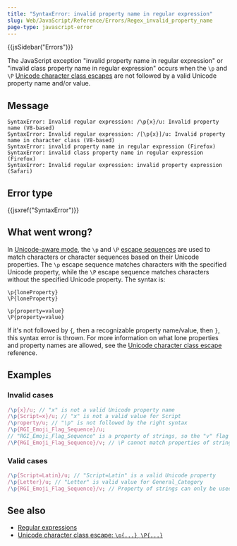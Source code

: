 ```yaml
---
title: "SyntaxError: invalid property name in regular expression"
slug: Web/JavaScript/Reference/Errors/Regex_invalid_property_name
page-type: javascript-error
---
```


{{jsSidebar("Errors")}}

The JavaScript exception "invalid property name in regular expression" or "invalid class property name in regular expression" occurs when the `\p` and `\P` [Unicode character class escapes](/Web/JavaScript/Reference/Regular_expressions/Unicode_character_class_escape) are not followed by a valid Unicode property name and/or value.

## Message

```plain
SyntaxError: Invalid regular expression: /\p{x}/u: Invalid property name (V8-based)
SyntaxError: Invalid regular expression: /[\p{x}]/u: Invalid property name in character class (V8-based)
SyntaxError: invalid property name in regular expression (Firefox)
SyntaxError: invalid class property name in regular expression (Firefox)
SyntaxError: Invalid regular expression: invalid property expression (Safari)
```

## Error type

{{jsxref("SyntaxError")}}

## What went wrong?

In [Unicode-aware mode](/Web/JavaScript/Reference/Global_Objects/RegExp/unicode#unicode-aware_mode), the `\p` and `\P` [escape sequences](/Web/JavaScript/Reference/Regular_expressions#escape_sequences) are used to match characters or character sequences based on their Unicode properties. The `\p` escape sequence matches characters with the specified Unicode property, while the `\P` escape sequence matches characters without the specified Unicode property. The syntax is:

```regex
\p{loneProperty}
\P{loneProperty}

\p{property=value}
\P{property=value}
```

If it's not followed by `{`, then a recognizable property name/value, then `}`, this syntax error is thrown. For more information on what lone properties and property names are allowed, see the [Unicode character class escape](/Web/JavaScript/Reference/Regular_expressions/Unicode_character_class_escape) reference.

## Examples

### Invalid cases

```js example-bad
/\p{x}/u; // "x" is not a valid Unicode property name
/\p{Script=x}/u; // "x" is not a valid value for Script
/\property/u; // "\p" is not followed by the right syntax
/\p{RGI_Emoji_Flag_Sequence}/u;
// "RGI_Emoji_Flag_Sequence" is a property of strings, so the "v" flag must be used
/\P{RGI_Emoji_Flag_Sequence}/v; // \P cannot match properties of strings
```

### Valid cases

```js example-good
/\p{Script=Latin}/u; // "Script=Latin" is a valid Unicode property
/\p{Letter}/u; // "Letter" is valid value for General_Category
/\p{RGI_Emoji_Flag_Sequence}/v; // Property of strings can only be used in "v" mode
```

## See also

- [Regular expressions](/Web/JavaScript/Reference/Regular_expressions)
- [Unicode character class escape: `\p{...}`, `\P{...}`](/Web/JavaScript/Reference/Regular_expressions/Unicode_character_class_escape)
